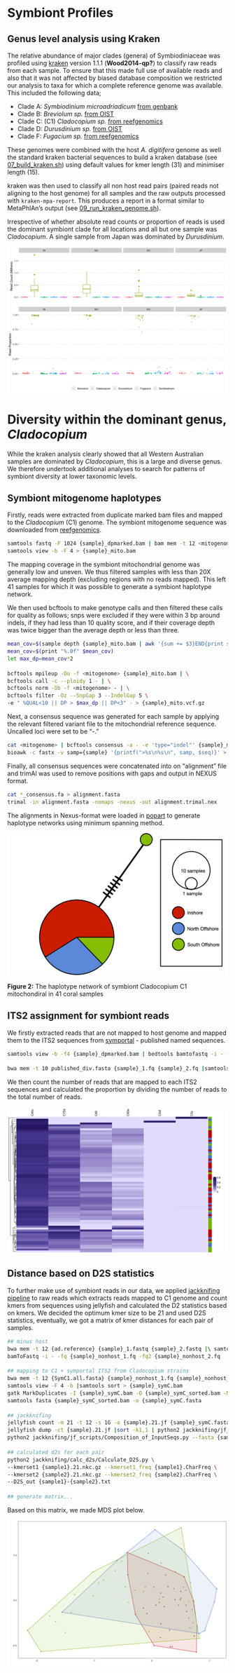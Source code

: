Symbiont Profiles
================

## Genus level analysis using Kraken

The relative abundance of major clades (genera) of Symbiodiniaceae was
profiled using [kraken](https://ccb.jhu.edu/software/kraken/) version
1.1.1 (**Wood2014-qp?**) to classify raw reads from each sample. To
ensure that this made full use of available reads and also that it was
not affected by biased database composition we restricted our analysis
to taxa for which a complete reference genome was available. This
included the following data;

-   Clade A: *Symbiodinium microadriadicum* [from
    genbank](https://www.ncbi.nlm.nih.gov/assembly/GCA_001939145.1)
-   Clade B: *Breviolum sp.* [from
    OIST](https://marinegenomics.oist.jp/symb/download/symbB.v1.0.genome.fa.gz)
-   Clade C: (C1) *Cladocopium sp.* [from
    reefgenomics](http://symbs.reefgenomics.org/download/SymbC1.Genome.Scaffolds.fasta.gz)
-   Clade D: *Durusdinium sp.* [from
    OIST](https://marinegenomics.oist.jp/symbd/viewer/download?project_id=102)
-   Clade F: *Fugacium sp.* [from
    reefgenomics](http://symbs.reefgenomics.org/download/SymbF.Genome.Scaffolds.fasta.gz)

These genomes were combined with the host *A. digitifera* genome as well
the standard kraken bacterial sequences to build a kraken database (see
[07\_build\_kraken.sh](data/hpc/symbiodinium_profiles/07_build_kraken.sh))
using default values for kmer length (31) and minimiser length (15).

kraken was then used to classify all non host read pairs (paired reads
not aligning to the host genome) for all samples and the raw outputs
processed with `kraken-mpa-report`. This produces a report in a format
similar to MetaPhlAn’s output (see
[09\_run\_kraken\_genome.sh](data/hpc/symbiodinium_profiles/09_run_kraken_genome.sh)).

Irrespective of whether absolute read counts or proportion of reads is
used the dominant symbiont clade for all locations and all but one
sample was *Cladocopium*. A single sample from Japan was dominated by
*Durusdinium*.

![](23.symbionts_files/figure-gfm/unnamed-chunk-6-1.png)<!-- -->

# Diversity within the dominant genus, *Cladocopium*

While the kraken analysis clearly showed that all Western Australian
samples are dominated by *Cladocopium*, this is a large and diverse
genus. We therefore undertook additional analyses to search for patterns
of symbiont diversity at lower taxonomic levels.

## Symbiont mitogenome haplotypes

Firstly, reads were extracted from duplicate marked bam files and mapped
to the *Cladocopium* (C1) genome. The symbiont mitogenome sequence was
downloaded from [reefgenomics](http://symbs.reefgenomics.org/download/).

``` bash
samtools fastq -F 1024 {sample}_dpmarked.bam | bam mem -t 12 <mitogenome> - | \
samtools view -b -F 4 > {sample}_mito.bam
```

The mapping coverage in the symbiont mitochondrial genome was generally
low and uneven. We thus filtered samples with less than 20X average
mapping depth (excluding regions with no reads mapped). This left 41
samples for which it was possible to generate a symbiont haplotype
network.

We then used bcftools to make genotype calls and then filtered these
calls for quality as follows; snps were excluded if they were within 3
bp around indels, if they had less than 10 quality score, and if their
coverage depth was twice bigger than the average depth or less than
three.

``` bash
mean_cov=$(sample depth {sample}_mito.bam | awk '{sum += $3}END{print sum/NR}')
mean_cov=$(print "%.0f" $mean_cov)
let max_dp=mean_cov*2

bcftools mpileup -Ou -f <mitogenome> {sample}_mito.bam | \
bcftools call -c --ploidy 1 - | \
bcftools norm -Ob -f <mitogenome> - | \
bcftools filter -Oz --SnpGap 3 --IndelGap 5 \
-e " %QUAL<10 || DP > $max_dp || DP<3" - > {sample}_mito.vcf.gz
```

Next, a consensus sequence was generated for each sample by applying the
relevant filtered variant file to the mitochondrial reference sequence.
Uncalled loci were set to be “-.”

``` bash
cat <mitogenome> | bcftools consensus -a - -e 'type="indel"' {sample}_mito.vcf.gz |\
bioawk -c fastx -v samp={sample} '{printf(">%s\n%s\n", samp, $seq)}' > {sample}_consensus.fa
```

Finally, all consensus sequences were concatenated into on “alignment”
file and trimAl was used to remove positions with gaps and output in
NEXUS format.

``` bash
cat *_consensus.fa > alignment.fasta
trimal -in alignment.fasta -nomaps -nexus -out alignment.trimal.nex
```

The alignments in Nexus-format were loaded in
[popart](http://popart.otago.ac.nz/index.shtml) to generate haplotype
networks using minimum spanning method.

<img src="figures/Symbiont_mitohaps.jpg" width="1154" />

**Figure 2:** The haplotype network of symbiont Cladocopium C1
mitochondiral in 41 coral samples

## ITS2 assignment for symbiont reads

We firstly extracted reads that are not mapped to host genome and mapped
them to the ITS2 sequences from [symportal](symportal.org) - published
named sequences.

``` bash
samtools view -b -f4 {sample}_dpmarked.bam | bedtools bamtofastq -i - -fq fastq/{sample}_1.fq -fq2 fastq/{sample}_2.fq

bwa mem -t 10 published_div.fasta {sample}_1.fq {sample}_2.fq |samtools view -F 4 > {sample}.sam
```

We then count the number of reads that are mapped to each ITS2 sequences
and calculated the proportion by dividing the number of reads to the
total number of reads.

![](23.symbionts_files/figure-gfm/unnamed-chunk-8-1.png)<!-- -->

## Distance based on D2S statistics

To further make use of symbiont reads in our data, we applied
[jackknifing pipeline](https://github.com/chanlab-genomics/jackknifing)
to raw reads which extracts reads mapped to C1 genome and count kmers
from sequences using jellyfish and calculated the D2 statistics based on
kmers. We decided the optimum kmer size to be 21 and used D2S
statistics, eventually, we got a matrix of kmer distances for each pair
of samples.

``` bash
## minus host
bwa mem -t 12 {ad.reference} {sample}_1.fastq {sample}_2.fastq |\ samtools view -f12 -F256 |\
bamToFastq -i - -fq {sample}_nonhost_1.fq -fq2 {sample}_nonhost_2.fq

## mapping to C1 + symportal ITS2 from Cladocopium strains
bwa mem -t 12 {SymC1.all.fasta} {sample}_nonhost_1.fq {sample}_nonhost_2.fq | \
samtools view -F 4 -b |samtools sort > {sample}_symC.bam
gatk MarkDuplicates -I {sample}_symC.bam -O {sample}_symC_sorted.bam -M {sample}.metrics.txt --REMOVE_DUPLICATES true
samtools fasta {sample}_symC_sorted.bam -o {sample}_symC.fasta

## jackknifing
jellyfish count -m 21 -t 12 -s 1G -o {sample}.21.jf {sample}_symC.fasta
jellyfish dump -ct {sample}.21.jf |sort -k1,1 | python2 jackknifing/jf_scripts/Kmers_2_NumbericRepresentation.py -o {sample}.21.nkc.gz
python2 jackknifing/jf_scripts/Composition_of_InputSeqs.py --fasta {sample}_symC.fasta --freq {sample}.CharFreq

## calculated d2s for each pair
python2 jackknifing/calc_d2s/Calculate_D2S.py \
--kmerset1 {sample1}.21.nkc.gz --kmerset1_freq {sample1}.CharFreq \
--kmerset2 {sample2}.21.nkc.gz --kmerset2_freq {sample2}.CharFreq \
--D2S_out {sample1}-{sample2}.txt

## generate matrix...
```

Based on this matrix, we made MDS plot below.

![](23.symbionts_files/figure-gfm/unnamed-chunk-9-1.png)<!-- -->
